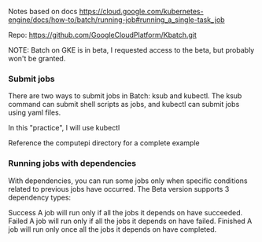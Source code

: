 Notes based on docs
https://cloud.google.com/kubernetes-engine/docs/how-to/batch/running-job#running_a_single-task_job

Repo: https://github.com/GoogleCloudPlatform/Kbatch.git

NOTE: Batch on GKE is in beta, I requested access to the beta, but probably won't be granted. 

### Submit jobs
There are two ways to submit jobs in Batch: ksub and kubectl. The ksub command can submit shell scripts as jobs, and kubectl can submit jobs using yaml files.

In this "practice", I will use kubectl

Reference the computepi directory for a complete example

### Running jobs with dependencies
With dependencies, you can run some jobs only when specific conditions related to previous jobs have occurred. The Beta version supports 3 dependency types:

Success
A job will run only if all the jobs it depends on have succeeded.
Failed
A job will run only if all the jobs it depends on have failed.
Finished
A job will run only once all the jobs it depends on have completed.
